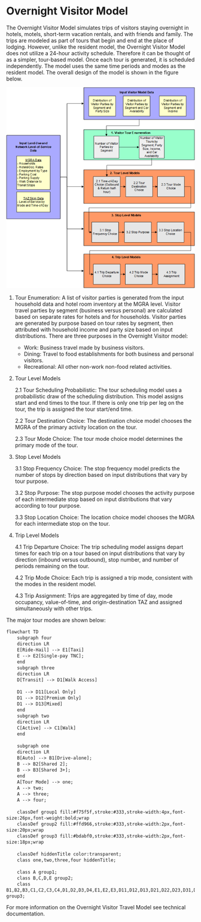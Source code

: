 # Overnight Visitor Model
The Overnight Visitor Model simulates trips of visitors staying overnight in hotels, motels, short-term vacation rentals, and with friends and family. The trips are modeled as part of tours that begin and end at the place of lodging. However, unlike the resident model, the Overnight Visitor Model does not utilize a 24-hour activity schedule. Therefore it can be thought of as a simpler, tour-based model. Once each tour is generated, it is scheduled independently. The model uses the same time periods and modes as the resident model.
The overall design of the model is shown in the figure below.

![](../../images/design/visitor_model_design.png)

1. Tour Enumeration: A list of visitor parties is generated from the input household data and hotel room inventory at the MGRA level. Visitor travel parties by segment (business versus personal) are calculated based on separate rates for hotels and for households. Visitor parties are generated by purpose based on tour rates by segment, then attributed with household income and party size based on input distributions. There are three purposes in the Overnight Visitor model:

   * Work:  Business travel made by business visitors.
   * Dining: Travel to food establishments for both business and personal visitors.
   * Recreational: All other non-work non-food related activities.

2. Tour Level Models
   
    2.1 Tour Scheduling Probabilistic: The tour scheduling model uses a probabilistic draw of the scheduling distribution. This model assigns start and end times to the tour. If there is only one trip per leg on the tour, the trip is assigned the tour start/end time.

    2.2 Tour Destination Choice: The destination choice model chooses the MGRA of the primary activity location on the tour.

    2.3 Tour Mode Choice: The tour mode choice model determines the primary mode of the tour.

3. Stop Level Models
   
    3.1 Stop Frequency Choice: The stop frequency model predicts the number of stops by direction based on input distributions that vary by tour purpose.

    3.2 Stop Purpose: The stop purpose model chooses the activity purpose of each intermediate stop based on input distributions that vary according to tour purpose.

    3.3 Stop Location Choice: The location choice model chooses the MGRA for each intermediate stop on the tour.

4. Trip Level Models
   
    4.1 Trip Departure Choice: The trip scheduling model assigns depart times for each trip on a tour based on input distributions that vary by direction (inbound versus outbound), stop number, and number of periods remaining on the tour.

    4.2 Trip Mode Choice: Each trip is assigned a trip mode, consistent with the modes in the resident model.
    
    4.3 Trip Assignment: Trips are aggregated by time of day, mode occupancy, value-of-time, and origin-destination TAZ and assigned simultaneously with other trips.

The major tour modes are shown below:
```mermaid
flowchart TD
    subgraph four
    direction LR
    E[Ride-Hail] --> E1[Taxi]
    E --> E2[Single-pay TNC];
    end
    subgraph three
    direction LR
    D[Transit] --> D1[Walk Access]

    D1 --> D11[Local Only]
    D1 --> D12[Premium Only]
    D1 --> D13[Mixed]
    end
    subgraph two
    direction LR
    C[Active] --> C1[Walk]
    end

    subgraph one
    direction LR
    B[Auto] --> B1[Drive-alone];
    B --> B2[Shared 2];
    B --> B3[Shared 3+];
    end
    A[Tour Mode] --> one;
    A --> two;
    A --> three;
    A --> four;

    classDef group1 fill:#f75f5f,stroke:#333,stroke-width:4px,font-size:26px,font-weight:bold;wrap
    classDef group2 fill:#ffd966,stroke:#333,stroke-width:2px,font-size:20px;wrap
    classDef group3 fill:#bdabf0,stroke:#333,stroke-width:2px,font-size:18px;wrap

    classDef hiddenTitle color:transparent;
    class one,two,three,four hiddenTitle;

    class A group1;
    class B,C,D,E group2;
    class B1,B2,B3,C1,C2,C3,C4,D1,D2,D3,D4,E1,E2,E3,D11,D12,D13,D21,D22,D23,D31,D32,D33,D41,D42,D43 group3;

```

For more information on the Overnight Visitor Travel Model see technical documentation.
